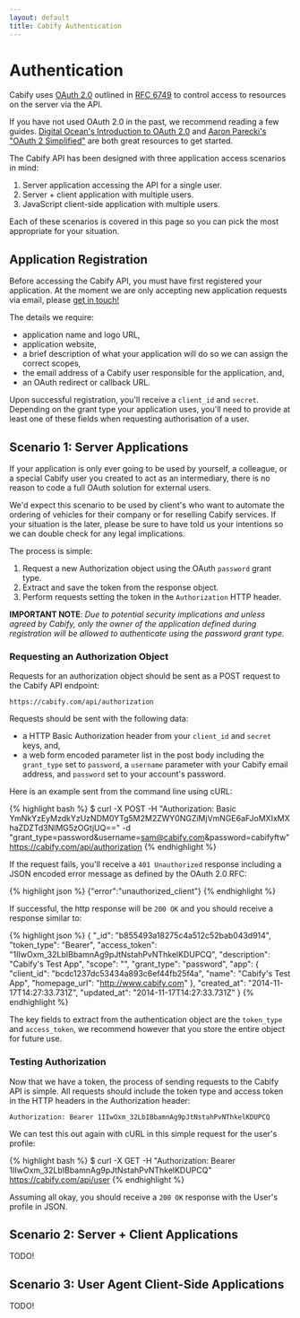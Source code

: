 ```yaml
---
layout: default
title: Cabify Authentication
---
```


# Authentication

Cabify uses [OAuth 2.0](http://oauth.net/2/) outlined in [RFC 6749](http://tools.ietf.org/html/rfc6749) to control access to resources on the server via the API.

If you have not used OAuth 2.0 in the past, we recommend reading a few guides. [Digital Ocean's Introduction to OAuth 2.0](https://www.digitalocean.com/community/tutorials/an-introduction-to-oauth-2) and [Aaron Parecki's "OAuth 2 Simplified"](http://aaronparecki.com/articles/2012/07/29/1/oauth2-simplified) are both great resources to get started.

The Cabify API has been designed with three application access scenarios in mind:

 1. Server application accessing the API for a single user.
 2. Server + client application with multiple users.
 3. JavaScript client-side application with multiple users.

Each of these scenarios is covered in this page so you can pick the most appropriate for your situation.


## Application Registration

Before accessing the Cabify API, you must have first registered your application. At the moment we are only accepting new application requests via email, please [get in touch!](mailto:dev@cabify.com)

The details we require:

 * application name and logo URL,
 * application website,
 * a brief description of what your application will do so we can assign the correct scopes,
 * the email address of a Cabify user responsible for the application, and,
 * an OAuth redirect or callback URL.

Upon successful registration, you'll receive a `client_id` and `secret`. Depending on the grant type your application uses, you'll need to provide at least one of these fields when requesting authorisation of a user.


## Scenario 1: Server Applications

If your application is only ever going to be used by yourself, a colleague, or a special Cabify user you created to act as an intermediary, there is no reason to code a full OAuth solution for external users.

We'd expect this scenario to be used by client's who want to automate the ordering of vehicles for their company or for reselling Cabify services. If your situation is the later, please be sure to have told us your intentions so we can double check for any legal implications.

The process is simple:

 1. Request a new Authorization object using the OAuth `password` grant type.
 2. Extract and save the token from the response object.
 3. Perform requests setting the token in the `Authorization` HTTP header.

**IMPORTANT NOTE**: *Due to potential security implications and unless agreed by Cabify, only the owner of the application defined during registration will be allowed to authenticate using the password grant type.*

### Requesting an Authorization Object

Requests for an authorization object should be sent as a POST request to the Cabify API endpoint:

~~~
https://cabify.com/api/authorization
~~~

Requests should be sent with the following data:

 * a HTTP Basic Authorization header from your `client_id` and `secret` keys, and,
 * a web form encoded parameter list in the post body including the `grant_type` set to `password`, a `username` parameter with your Cabify email address, and `password` set to your account's password.

Here is an example sent from the command line using cURL:

{% highlight bash %}
$ curl -X POST -H "Authorization: Basic YmNkYzEyMzdkYzUzNDM0YTg5M2M2ZWY0NGZiMjVmNGE6aFJoMXIxMXhaZDZTd3NlMG5zOGtjUQ==" -d "grant_type=password&username=sam@cabify.com&password=cabifyftw" https://cabify.com/api/authorization
{% endhighlight %}

If the request fails, you'll receive a `401 Unauthorized` response including a JSON encoded error message as defined by the OAuth 2.0 RFC:

{% highlight json %}
{"error":"unauthorized_client"}
{% endhighlight %}

If successful, the http response will be `200 OK` and you should receive a response similar to:

{% highlight json %}
{
  "_id": "b855493a18275c4a512c52bab043d914",
  "token_type": "Bearer",
  "access_token": "1IIwOxm_32LbIBbamnAg9pJtNstahPvNThkelKDUPCQ",
  "description": "Cabify's Test App",
  "scope": "",
  "grant_type": "password",
  "app": {
    "client_id": "bcdc1237dc53434a893c6ef44fb25f4a",
    "name": "Cabify's Test App",
    "homepage_url": "http://www.cabify.com"
  },
  "created_at": "2014-11-17T14:27:33.731Z",
  "updated_at": "2014-11-17T14:27:33.731Z"
}
{% endhighlight %}

The key fields to extract from the authentication object are the `token_type` and `access_token`, we recommend however that you store the entire object for future use.

### Testing Authorization

Now that we have a token, the process of sending requests to the Cabify API is simple. All requests should include the token type and access token in the HTTP headers in the Authorization header:

~~~
Authorization: Bearer 1IIwOxm_32LbIBbamnAg9pJtNstahPvNThkelKDUPCQ
~~~

We can test this out again with cURL in this simple request for the user's profile:

{% highlight bash %}
$ curl -X GET -H "Authorization: Bearer 1IIwOxm_32LbIBbamnAg9pJtNstahPvNThkelKDUPCQ" https://cabify.com/api/user
{% endhighlight %}

Assuming all okay, you should receive a `200 OK` response with the User's profile in JSON. 

## Scenario 2: Server + Client Applications

TODO!

## Scenario 3: User Agent Client-Side Applications

TODO!

